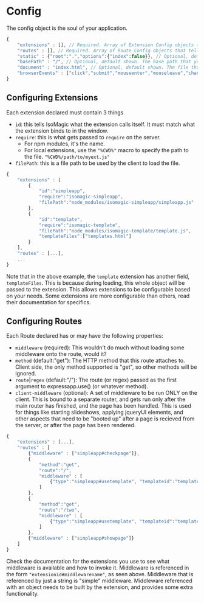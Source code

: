 Config
======

The config object is the soul of your application.
```javascript
{
	"extensions" : [], // Required. Array of Extension Config objects that tell IsoMagic how to load your installed extensions.  Without these, IsoMagic doesn't do much!
	"routes" : [], // Required. Array of Route Config objects that tell IsoMagic how to mount extension middleware to particular routes.  Also needed to do something interesting!
	"static" : {"root":".","options":{"index":false}}, // Optional, default shown. The base path that your application will handle requests on.
	"basePath" : "/", // Optional, default shown. The base path that your application will handle requests on.
	"document" : "index.html", // Optional, default shown. The file that gets loaded for processing by the middleware.
	"browserEvents" : ["click","submit","mouseenter","mouseleave","change"] //Optional, default shown.  An array of browser events that IsoMagic will capture and process for you with TLC modules
}
```

Configuring Extensions
----------------------

Each extension declared must contain 3 things
* `id`: this tells IsoMagic what the extension calls itself.  It must match what the extension binds to in the window.
* `require`: this is what gets passed to `require` on the server.  
	* For npm modules, it's the name.
	* For local extensions, use the `"%CWD%"` macro to specify the path to the file. `"%CWD%/path/to/myext.js"`
* `filePath`: this is a file path to be used by the client to load the file.

```javascript
{
	"extensions" : [
		{
			"id":"simpleapp",
			"require":"isomagic-simpleapp",
			"filePath":"node_modules/isomagic-simpleapp/simpleapp.js"
		},
		{
			"id":"template",
			"require":"isomagic-template",
			"filePath":"node_modules/isomagic-template/template.js",
			"templateFiles":["templates.html"]
		}
	], 
	"routes" : [...],
	...
}
```

Note that in the above example, the `template` extension has another field, `templateFiles`.  This is because
during loading, this whole object will be passed to the extension.  This allows extensions to be configurable
based on your needs.  Some extensions are more configurable than others, read their documentation for specifics.

Configuring Routes
------------------

Each Route declared has or may have the following properties:
* `middleware` (required): This wouldn't do much without loading some middleware onto the route, would it?
* `method` (default:"get"): The HTTP method that this route attaches to.  Client side, the only method supported is "get", so other methods will be ignored.
* `route`|`regex` (default:"/"): The route (or regex) passed as the first argument to expressapp.use() (or whatever method).
* `client-middleware` (optional): A set of middleware to be run ONLY on the client.  This is bound to a separate router, and gets run only after the main router has finished, and the page has been handled.  This is used for things like starting slideshows, applying jqueryUI elements, and other aspects that need to be "booted up" after a page is recieved from the server, or after the page has been rendered.

```javascript
{
	"extensions" : [...],
	"routes" : [
		{"middleware" : ["simpleapp#checkpage"]},
		{
			"method":"get",
			"route":"/", 
			"middleware" : [
				{"type":"simpleapp#usetemplate", "templateid":"templateOne"}
			]
		},
		{
			"method":"get",
			"route":"/two", 
			"middleware" : [
				{"type":"simpleapp#usetemplate", "templateid":"templateTwo"}
			]
		},
		{"middleware" : ["simpleapp#showpage"]}
	]
}
```

Check the documentation for the extensions you use to see what middleware is available and how to invoke it.
Middleware is referenced in the form `"extensionid#middlewarename"`, as seen above.  Middleware that is referenced
by just a string is "simple" middleware.  Middleware referenced with an object needs to be built by the extension,
and provides some extra functionality.